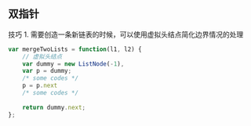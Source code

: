 ## 双指针

技巧 1. 需要创造一条新链表的时候，可以使用虚拟头结点简化边界情况的处理
```js
var mergeTwoLists = function(l1, l2) {
    // 虚拟头结点
    var dummy = new ListNode(-1), 
    var p = dummy;
    /* some codes */
    p = p.next
    /* some codes */
    
    return dummy.next;
};
```

